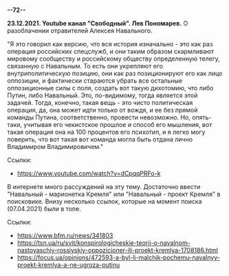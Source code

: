 **--72--**

**23.12.2021. Youtube канал "Свободный". Лев Пономарев.** О разоблачении отравителей Алексея Навального.

"Я это говорил как версию, что вся история изначально - это как раз операция российских спецслужб, и они таким образом скармливают мировому сообществу и российскому обществу определенную телегу, связанную с Навальным. То есть они укрепляют его внутриполитическую позицию, они как раз позиционируют его как лицо оппозиции, и фактически стараются убрать все остальные оппозиционные силы с поля, создать вот такую дихотомию, что либо Путин, либо Навальный. Это, по-видимому, тогда является этой задачей. Тогда, конечно, такая вещь - это чисто политическая операция, да, она может идти только от вождя, и ее без прямой команды Путина, соответственно, провести невозможно. Но, опять-таки, учитывая его чекистское прошлое и способ его мышления, вот такая операция она на 100 процентов его психотип, и я легко могу поверить, что вот такая вот команда могла быть отдана лично Владимиром Владимировичем."

Ссылки:
- https://www.youtube.com/watch?v=dCpqqPRFo-k

В интернете много рассуждений на эту тему. Достаточно ввести "Навальный - марионетка Кремля" или "Навальный - проект Кремля" в поисковике.
Внизу несколько ссылок, которые на момент поиска (07.04.2021) были в топе. 

Ссылки:
- https://www.bfm.ru/news/341803
- https://tsn.ua/ru/svit/konspirologicheskie-teorii-o-navalnom-nastoyaschiy-rossiyskiy-oppozicioner-ili-proekt-kremlya-1708186.html
- https://focus.ua/opinions/472593-a-byl-li-malchik-pochemu-navalnyy-proekt-kremlya-a-ne-ugroza-putinu